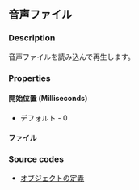 ## 音声ファイル

### Description
音声ファイルを読み込んで再生します。

### Properties

#### 開始位置 (Milliseconds)

* デフォルト - 0

#### ファイル

### Source codes

* [オブジェクトの定義](https://github.com/b-editor/BEditor/blob/main/src/libraries/BEditor.Primitive/Objects/AudioFile.cs)
